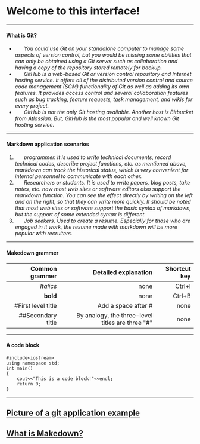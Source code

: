 # **Welcome to this interface!**
----------------------------------------------------------------------------------------------------------------------------------


#### What is Git?
* &#160;&#160;&#160;&#160;&#160;&#160;*You could use Git on your standalone computer to manage some aspects of version control, but you would be missing some abilities that can only be obtained using a Git server such as collaboration and having a copy of the repository stored remotely for backup.*
* &#160;&#160;&#160;&#160;&#160;&#160;*GitHub is a web-based Git or version control repository and Internet hosting service. It offers all of the distributed version control and source code management (SCM) functionality of Git as well as adding its own features. It provides access control and several collaboration features such as bug tracking, feature requests, task management, and wikis for every project.*
* &#160;&#160;&#160;&#160;&#160;&#160;*GitHub is not the only Git hosting available. Another host is Bitbucket from Atlassian. But, GitHub is the most popular and well known Git hosting service.*

----------------------------------------------------------------------------------------------------------------------------------
#### Markdown application scenarios
1. &#160;&#160;&#160;&#160;&#160;&#160;*programmer. It is used to write technical documents, record technical codes, describe project functions, etc. as mentioned above, markdown can track the historical status, which is very convenient for internal personnel to communicate with each other.*
2. &#160;&#160;&#160;&#160;&#160;&#160;*Researchers or students. It is used to write papers, blog posts, take notes, etc. now most web sites or software editors also support the markdown function. You can see the effect directly by writing on the left and on the right, so that they can write more quickly. It should be noted that most web sites or software support the basic syntax of markdown, but the support of some extended syntax is different.*
3. &#160;&#160;&#160;&#160;&#160;&#160;*Job seekers. Used to create a resume. Especially for those who are engaged in it work, the resume made with markdown will be more popular with recruiters.*


----------------------------------------------------------------------------------------------------------------------------------
####  Makedown grammer
| Common grammer | Detailed explanation | Shortcut key 
|----------------:|-----------------:|--------:|
| *Italics* | none | Ctrl+I |
| **bold** | none | Ctrl+B |
| #First level title | Add a space after # | none |
| ##Secondary title | By analogy, the three-level titles are three "#" | none |


----------------------------------------------------------------------------------------------------------------------------------
#### A code block
 
```
#include<iostream>
using namespace std;
int main()
{
    cout<<"This is a code block!"<<endl;
    return 0;
}
```  

----------------------------------------------------------------------------------------------------------------------------------

## [Picture of a git application example](https://img2.baidu.com/it/u=2921349435,3630041226&fm=15&fmt=auto&gp=0.jpg)

##  [What is Makedown?](README.md)
